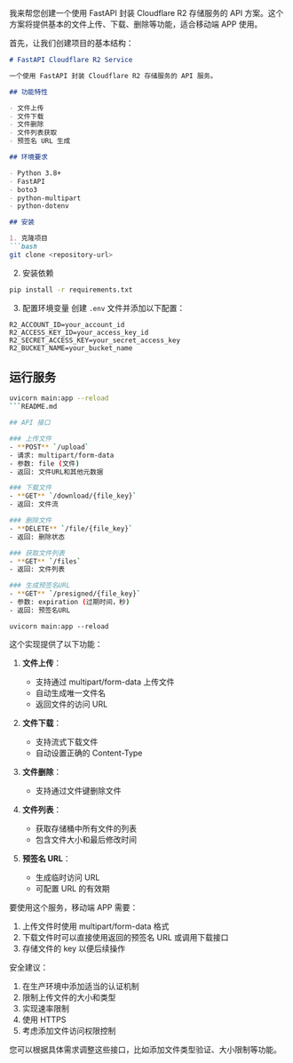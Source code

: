 我来帮您创建一个使用 FastAPI 封装 Cloudflare R2 存储服务的 API 方案。这个方案将提供基本的文件上传、下载、删除等功能，适合移动端 APP 使用。

首先，让我们创建项目的基本结构：

```markdown:README.md
# FastAPI Cloudflare R2 Service

一个使用 FastAPI 封装 Cloudflare R2 存储服务的 API 服务。

## 功能特性

- 文件上传
- 文件下载
- 文件删除
- 文件列表获取
- 预签名 URL 生成

## 环境要求

- Python 3.8+
- FastAPI
- boto3
- python-multipart
- python-dotenv

## 安装

1. 克隆项目
```bash
git clone <repository-url>
```

2. 安装依赖
```bash
pip install -r requirements.txt
```

3. 配置环境变量
创建 `.env` 文件并添加以下配置：
```env
R2_ACCOUNT_ID=your_account_id
R2_ACCESS_KEY_ID=your_access_key_id
R2_SECRET_ACCESS_KEY=your_secret_access_key
R2_BUCKET_NAME=your_bucket_name
```

## 运行服务

```bash
uvicorn main:app --reload
```README.md

## API 接口

### 上传文件
- **POST** `/upload`
- 请求: multipart/form-data
- 参数: file (文件)
- 返回: 文件URL和其他元数据

### 下载文件
- **GET** `/download/{file_key}`
- 返回: 文件流

### 删除文件
- **DELETE** `/file/{file_key}`
- 返回: 删除状态

### 获取文件列表
- **GET** `/files`
- 返回: 文件列表

### 生成预签名URL
- **GET** `/presigned/{file_key}`
- 参数: expiration (过期时间，秒)
- 返回: 预签名URL
```

```
uvicorn main:app --reload
```

这个实现提供了以下功能：

1. **文件上传**：
   - 支持通过 multipart/form-data 上传文件
   - 自动生成唯一文件名
   - 返回文件的访问 URL

2. **文件下载**：
   - 支持流式下载文件
   - 自动设置正确的 Content-Type

3. **文件删除**：
   - 支持通过文件键删除文件

4. **文件列表**：
   - 获取存储桶中所有文件的列表
   - 包含文件大小和最后修改时间

5. **预签名 URL**：
   - 生成临时访问 URL
   - 可配置 URL 的有效期

要使用这个服务，移动端 APP 需要：

1. 上传文件时使用 multipart/form-data 格式
2. 下载文件时可以直接使用返回的预签名 URL 或调用下载接口
3. 存储文件的 key 以便后续操作

安全建议：

1. 在生产环境中添加适当的认证机制
2. 限制上传文件的大小和类型
3. 实现速率限制
4. 使用 HTTPS
5. 考虑添加文件访问权限控制

您可以根据具体需求调整这些接口，比如添加文件类型验证、大小限制等功能。
